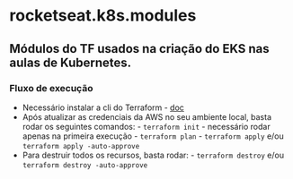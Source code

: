 # rocketseat.k8s.modules

## Módulos do TF usados na criação do EKS nas aulas de Kubernetes.

### Fluxo de execução
- Necessário instalar a cli do Terraform - [doc](https://developer.hashicorp.com/terraform/install)
- Após atualizar as credenciais da AWS no seu ambiente local, basta rodar os seguintes comandos:
		- `terraform init` - necessário rodar apenas na primeira execução
		- `terraform plan`
		- `terraform apply` e/ou `terraform apply -auto-approve`
- Para destruir todos os recursos, basta rodar:
		- `terraform destroy` e/ou `terraform destroy -auto-approve`